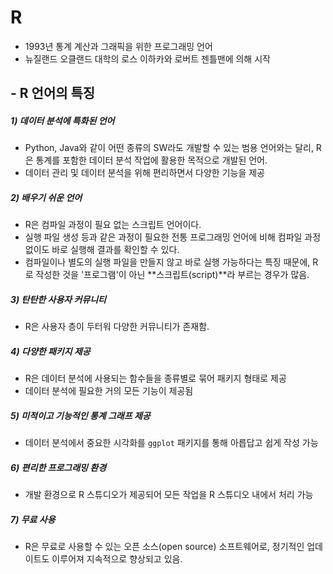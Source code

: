 # R 

* 1993년 통계 계산과 그래픽을 위한 프로그래밍 언어
* 뉴질랜드 오클랜드 대학의 로스 이하카와 로버트 젠틀맨에 의해 시작



## - R 언어의 특징

##### 1) 데이터 분석에 특화된 언어

* Python, Java와 같이 어떤 종류의 SW라도 개발할 수 있는 범용 언어와는 달리, R은 통계를 포함한 데이터 분석 작업에 활용한 목적으로 개발된 언어.
* 데이터 관리 및 데이터 분석을 위해 편리하면서 다양한 기능을 제공



##### 2) 배우기 쉬운 언어

* R은 컴파일 과정이 필요 없는 스크립트 언어이다.
* 실행 파일 생성 등과 같은 과정이 필요한 전통 프로그래밍 언어에 비해 컴파일 과정 없이도 바로 실행해 결과를 확인할 수 있다.
* 컴파일이나 별도의 실행 파일을 만들지 않고 바로 실행 가능하다는 특징 때문에, R로 작성한 것을 '프로그램'이 아닌 **스크립트(script)**라 부르는 경우가 많음.



##### 3) 탄탄한 사용자 커뮤니티

* R은 사용자 층이 두터워 다양한 커뮤니티가 존재함.



##### 4) 다양한 패키지 제공

* R은 데이터 분석에 사용되는 함수들을 종류별로 묶어 패키지 형태로 제공
* 데이터 분석에 필요한 거의 모든 기능이 제공됨



##### 5) 미적이고 기능적인 통계 그래프 제공

* 데이터 분석에서 중요한 시각화를 `ggplot` 패키지를 통해 아릅답고 쉽게 작성 가능



##### 6) 편리한 프로그래밍 환경

* 개발 환경으로 R 스튜디오가 제공되어 모든 작업을 R 스튜디오 내에서 처리 가능



##### 7) 무료 사용

* R은 무료로 사용할 수 있는 오픈 소스(open source) 소프트웨어로, 정기적인 업데이트도 이루어져 지속적으로 향상되고 있음.